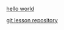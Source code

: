 [hello world](https://github.com/pingithefrosty/hello-world "hello world")

[git lesson repository](https://github.com/pingithefrosty/git-lesson-repository "git lesson repository")
